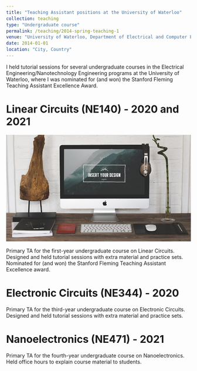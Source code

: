 ```yaml
---
title: "Teaching Assistant positions at the University of Waterloo"
collection: teaching
type: "Undergraduate course"
permalink: /teaching/2014-spring-teaching-1
venue: "University of Waterloo, Department of Electrical and Computer Engineering"
date: 2014-01-01
location: "City, Country"
---
```


I held tutorial sessions for several undergraduate courses in the Electrical Engineering/Nanotechnology Engineering programs at the University of Waterloo, where I was nominated for (and won) the Stanford Fleming Teaching Assistant Excellence Award.

Linear Circuits (NE140) - 2020 and 2021
======

![My Image](./images/test.jpg)

Primary TA for the first-year undergraduate course on Linear Circuits. Designed and held tutorial sessions with extra material and practice sets. Nominated for (and won) the Stanford Fleming Teaching Assistant Excellence award. 

Electronic Circuits (NE344) - 2020
======

Primary TA for the third-year undergraduate course on Electronic Circuits. Designed and held tutorial sessions with extra material and practice sets. 

Nanoelectronics (NE471) - 2021
======

Primary TA for the fourth-year undergraduate course on Nanoelectronics. Held office hours to explain course material to students.